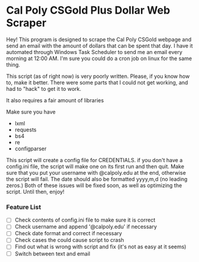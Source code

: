 # Cal Poly CSGold Plus Dollar Web Scraper
Hey! This program is designed to scrape the Cal Poly CSGold webpage and send an email with the amount of dollars that can be spent that day. I have it automated through Windows Task Scheduler to send me an email every morning at 12:00 AM. I'm sure you could do a cron job on linux for the same thing.

This script (as of right now) is very poorly written. Please, if you know how to, make it better. There were some parts that I could not get working, and had to "hack" to get it to work.

It also requires a fair amount of libraries

Make sure you have

* lxml
* requests
* bs4
* re
* configparser

This script will create a config file for CREDENTIALS. if you don't have a config.ini file, the script will make one on its first run and then quit. Make sure that you put your username with @calpoly.edu at the end, otherwise the script will fail. The date should also be formatted yyyy,m,d (no leading zeros.)
Both of these issues will be fixed soon, as well as optimizing the script. Until then, enjoy!


### Feature List
- [ ] Check contents of config.ini file to make sure it is correct
- [ ] Check username and append '@calpoly.edu' if necessary
- [ ] Check date format and correct if necessary
- [ ] Check cases the could cause script to crash
- [ ] Find out what is wrong with script and fix (it's not as easy at it seems)
- [ ] Switch between text and email